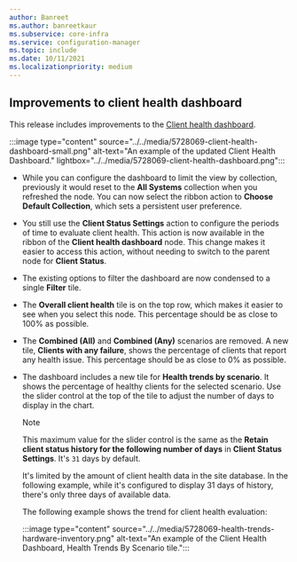 ```yaml
---
author: Banreet
ms.author: banreetkaur
ms.subservice: core-infra
ms.service: configuration-manager
ms.topic: include
ms.date: 10/11/2021
ms.localizationpriority: medium
---
```


## <a name="bkmk_health"></a> Improvements to client health dashboard

<!--5728069-->

This release includes improvements to the [Client health dashboard](../../../../clients/manage/client-health-dashboard.md).

:::image type="content" source="../../media/5728069-client-health-dashboard-small.png" alt-text="An example of the updated Client Health Dashboard." lightbox="../../media/5728069-client-health-dashboard.png":::

- While you can configure the dashboard to limit the view by collection, previously it would reset to the **All Systems** collection when you refreshed the node. You can now select the ribbon action to **Choose Default Collection**, which sets a persistent user preference.

- You still use the **Client Status Settings** action to configure the periods of time to evaluate client health. This action is now available in the ribbon of the **Client health dashboard** node. This change makes it easier to access this action, without needing to switch to the parent node for **Client Status**.

- The existing options to filter the dashboard are now condensed to a single **Filter** tile.

- The **Overall client health** tile is on the top row, which makes it easier to see when you select this node. This percentage should be as close to 100% as possible.

- The **Combined (All)** and **Combined (Any)** scenarios are removed. A new tile, **Clients with any failure**, shows the percentage of clients that report any health issue. This percentage should be as close to 0% as possible.

- The dashboard includes a new tile for **Health trends by scenario**. It shows the percentage of healthy clients for the selected scenario. Use the slider control at the top of the tile to adjust the number of days to display in the chart.

  > [!NOTE]
  > This maximum value for the slider control is the same as the **Retain client status history for the following number of days** in **Client Status Settings**. It's `31` days by default.
  >
  > It's limited by the amount of client health data in the site database. In the following example, while it's configured to display 31 days of history, there's only three days of available data.

  The following example shows the trend for client health evaluation:

    :::image type="content" source="../../media/5728069-health-trends-hardware-inventory.png" alt-text="An example of the Client Health Dashboard, Health Trends By Scenario tile.":::
